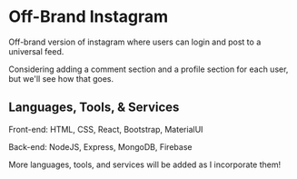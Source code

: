 # Off-Brand Instagram

Off-brand version of instagram where users can login and post to a universal feed. 

Considering adding a comment section and a profile section for each user, but we'll see how that goes.


## Languages, Tools, & Services

Front-end: HTML, CSS, React, Bootstrap, MaterialUI

Back-end: NodeJS, Express, MongoDB, Firebase

More languages, tools, and services will be added as I incorporate them! 


